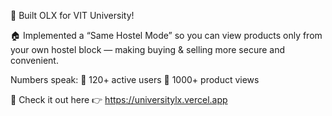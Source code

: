 🚀 Built OLX for VIT University!

🏠 Implemented a “Same Hostel Mode” so you can view products only from your own hostel block — making buying & selling more secure and convenient.

Numbers speak:
👥 120+ active users
👀 1000+ product views

🔗 Check it out here 👉 https://universitylx.vercel.app

